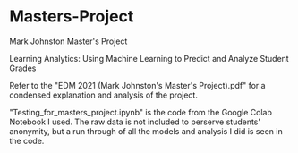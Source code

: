 # Masters-Project
Mark Johnston Master's Project

Learning Analytics: Using Machine Learning to Predict and Analyze Student Grades

Refer to the "EDM 2021 (Mark Johnston's Master's Project).pdf" for a condensed explanation and analysis of the project.

"Testing_for_masters_project.ipynb" is the code from the Google Colab Notebook I used. The raw data is not included to perserve students' anonymity, but a run through of all the models and analysis I did is seen in the code.
